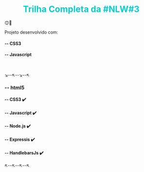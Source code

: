 <style>
.h1 { color:#0fcccc;
text-align:center;}
</style>


&nbsp;

<h1 class="h1"> Trilha Completa da #NLW#3 </h1>
😊💙 


Projeto desenvolvido com:

#### -- CSS3
#### -- Javascript
&nbsp;

↘️--↖️--↘️--↖️     
### -- html5
#### -- CSS3 ✔️
#### -- Javascript ✔️ 
#### -- Node.js    ✔️  
#### -- Expressis    ✔️
#### -- HandlebarsJs ✔️

↖️--↖️--↖️--↖️